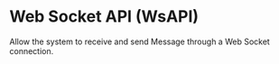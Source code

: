 # Web Socket API (WsAPI)

Allow the system to receive and send Message through a Web Socket connection.